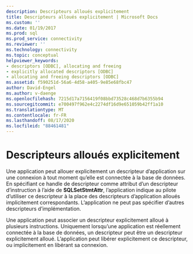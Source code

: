 ```yaml
---
description: Descripteurs alloués explicitement
title: Descripteurs alloués explicitement | Microsoft Docs
ms.custom: ''
ms.date: 01/19/2017
ms.prod: sql
ms.prod_service: connectivity
ms.reviewer: ''
ms.technology: connectivity
ms.topic: conceptual
helpviewer_keywords:
- descriptors [ODBC], allocating and freeing
- explicitly allocated descriptors [ODBC]
- allocating and freeing descriptors [ODBC]
ms.assetid: f590251d-56a6-4d58-a405-9e85e68fbc47
author: David-Engel
ms.author: v-daenge
ms.openlocfilehash: 7215d17a7156419f08bbd73528c468d7b6355b94
ms.sourcegitcommit: e700497f962e4c2274df16d9e651059b42ff1a10
ms.translationtype: MT
ms.contentlocale: fr-FR
ms.lasthandoff: 08/17/2020
ms.locfileid: "88461481"
---
```

# <a name="explicitly-allocated-descriptors"></a>Descripteurs alloués explicitement
Une application peut allouer explicitement un descripteur d’application sur une connexion à tout moment qu’elle est connectée à la base de données. En spécifiant ce handle de descripteur comme attribut d’un descripteur d’instruction à l’aide de **SQLSetStmtAttr**, l’application indique au pilote d’utiliser ce descripteur à la place des descripteurs d’application alloués implicitement correspondants. L’application ne peut pas spécifier d’autres descripteurs d’implémentation.  
  
 Une application peut associer un descripteur explicitement alloué à plusieurs instructions. Uniquement lorsqu’une application est réellement connectée à la base de données, un descripteur peut être un descripteur explicitement alloué. L’application peut libérer explicitement ce descripteur, ou implicitement en libérant sa connexion.
